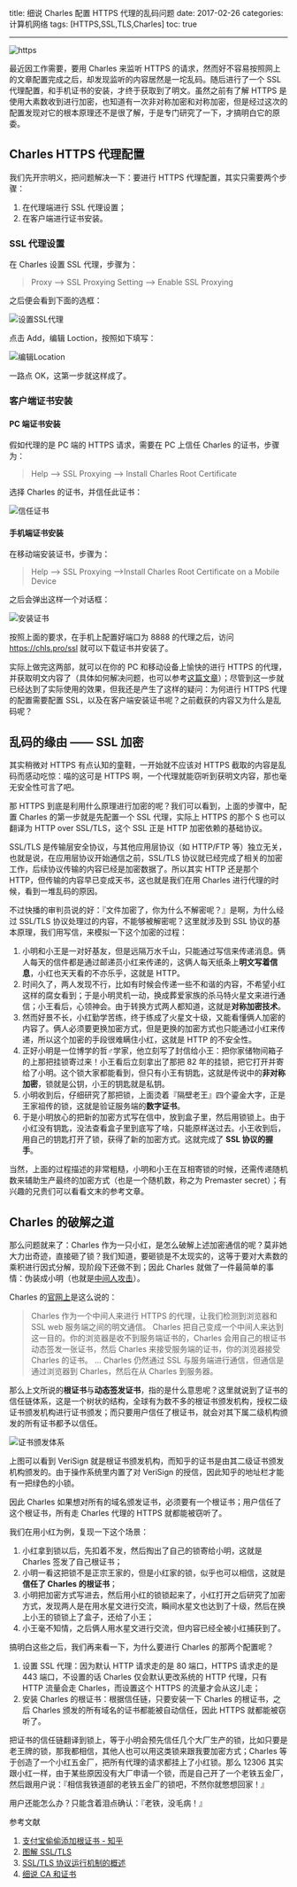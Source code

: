 title: 细说 Charles 配置 HTTPS 代理的乱码问题
date: 2017-02-26
categories: 计算机网络
tags: [HTTPS,SSL,TLS,Charles]
toc: true

---

![https](https://ww1.sinaimg.cn/large/7921624bly1fkri8xxqxaj20de06y0sp.jpg)

最近因工作需要，要用 Charles 来监听 HTTPS 的请求，然而好不容易按照网上的文章配置完成之后，却发现监听的内容居然是一坨乱码。随后进行了一个 SSL 代理配置，和手机证书的安装，才终于获取到了明文。虽然之前有了解 HTTPS 是使用大素数收到进行加密，也知道有一次非对称加密和对称加密，但是经过这次的配置发现对它的根本原理还不是很了解，于是专门研究了一下，才搞明白它的原委。

<!--more-->

## Charles HTTPS 代理配置

我们先开宗明义，把问题解决一下：要进行 HTTPS 代理配置，其实只需要两个步骤：

1. 在代理端进行 SSL 代理设置；
2. 在客户端进行证书安装。

### SSL 代理设置 

在 Charles 设置 SSL 代理，步骤为：

> Proxy --> SSL Proxying Setting --> Enable SSL Proxying

之后便会看到下面的选框：

![设置SSL代理](https://7xinjg.com1.z0.glb.clouddn.com/ssl-proxying.jpeg)

点击 Add，编辑 Loction，按照如下填写：

![编辑Location](https://7xinjg.com1.z0.glb.clouddn.com/edit-location.jpeg)

一路点 OK，这第一步就这样成了。

### 客户端证书安装

#### PC 端证书安装

假如代理的是 PC 端的 HTTPS 请求，需要在 PC 上信任 Charles 的证书，步骤为：

> Help --> SSL Proxying --> Install Charles Root Certificate

选择 Charles 的证书，并信任此证书：

![信任证书](https://7xinjg.com1.z0.glb.clouddn.com/trust-certificate.jpeg)

#### 手机端证书安装

在移动端安装证书，步骤为：

> Help --> SSL Proxying -->Install Charles Root Certificate on a Mobile Device

之后会弹出这样一个对话框：

![安装证书](https://7xinjg.com1.z0.glb.clouddn.com/install-certificate.jpeg)

按照上面的要求，在手机上配置好端口为 8888 的代理之后，访问 https://chls.pro/ssl 就可以下载证书并安装了。

实际上做完这两部，就可以在你的 PC 和移动设备上愉快的进行 HTTPS 的代理，并获取明文内容了（具体如何解决问题，也可以参考[这篇文章](https://itangqi.me/2016/05/30/tips-for-using-charles/)）；尽管到这一步就已经达到了实际使用的效果，但我还是产生了这样的疑问：为何进行 HTTPS 代理的配置需要配置 SSL，以及在客户端安装证书呢？之前截获的内容又为什么是乱码呢？

## 乱码的缘由 —— SSL 加密

其实稍微对 HTTPS 有点认知的童鞋，一开始就不应该对 HTTPS 截取的内容是乱码而感动吃惊：喵的这可是 HTTPS 啊，一个代理就能窃听到获明文内容，那也毫无安全性可言了吧。

那 HTTPS 到底是利用什么原理进行加密的呢？我们可以看到，上面的步骤中，配置 Charles 的第一步就是先配置一个 SSL 代理，实际上 HTTPS 的那个 S 也可以翻译为 HTTP over SSL/TLS，这个 SSL 正是 HTTP 加密依赖的基础协议。

SSL/TLS 是传输层安全协议，与其他应用层协议（如 HTTP/FTP 等）独立无关，也就是说，在应用层协议开始通信之前，SSL/TLS 协议就已经完成了相关的加密工作，后续协议传输的内容已经是加密数据了。所以其实 HTTP 还是那个 HTTP，但传输的内容早已变成天书，这也就是我们在用 Charles 进行代理的时候，看到一堆乱码的原因。

不过快播的审判员说的好：『文件加密了，你为什么不解密呢？』是啊，为什么经过 SSL/TLS 协议处理过的内容，不能够被解密呢？这里就涉及到 SSL 协议的基本原理，我们用写信，来模拟一下这个加密的过程：

1. 小明和小王是一对好基友，但是远隔万水千山，只能通过写信来传递消息。俩人每天的信件都是通过邮递员小红来传递的，这俩人每天纸条上**明文写着信息**，小红也天天看的不亦乐乎，这就是 HTTP。
2. 时间久了，两人发现不行，比如有时候会传递一些不和谐的内容，不希望小红这样的腐女看到；于是小明灵机一动，换成葬爱家族的杀马特火星文来进行通信；小王看后，心领神会。由于转换方式两人都知道，这就是**对称加密技术**。
3. 然而好景不长，小红勤学苦练，终于练成了火星文十级，又能看懂俩人加密的内容了。俩人必须要更换加密方式，但是更换的加密方式也只能通过小红来传递，所以这个加密的手段很难瞒住小红，这就是 HTTP 的不安全性。
4. 正好小明是一位博学的哲♂学家，他立刻写了封信给小王：把你家储物间箱子的上那把挂锁寄过来！小王看后立刻拿出了那把 82 年的挂锁，把它打开并寄给了小明。这个锁大家都能看到，但只有小王有钥匙，这就是传说中的**非对称加密**，锁就是公钥，小王的钥匙就是私钥。
5. 小明收到后，仔细研究了那把锁，上面烫着『隔壁老王』四个鎏金大字，正是王家祖传的锁，这就是验证服务端的**数字证书**。
6. 于是小明放心的把新的加密方式写在信中，放到盒子里，然后用锁锁上。由于小红没有钥匙，没法查看盒子里到底写了啥，只能原样送过去。小王收到后，用自己的钥匙打开了锁，获得了新的加密方式。这就完成了 **SSL 协议的握手**。

当然，上面的过程描述的非常粗糙，小明和小王在互相寄锁的时候，还需传递随机数来辅助生产最终的加密方式（也是一个随机数，称之为 Premaster secret）；有兴趣的兄贵们可以看看文末的参考文章。

## Charles 的破解之道

那么问题就来了：Charles 作为一只小红，是怎么破解上述加密通信的呢？莫非她大力出奇迹，直接砸了锁？我们知道，要砸锁是不太现实的，这等于要对大素数的乘积进行因式分解，现阶段下还做不到；因此 Charles 就做了一件最简单的事情：伪装成小明（也就是[中间人攻击](https://zh.wikipedia.org/zh-hk/%E4%B8%AD%E9%97%B4%E4%BA%BA%E6%94%BB%E5%87%BB)）。

Charles 的[官网上](https://www.charlesproxy.com/documentation/proxying/ssl-proxying/)是这么说的：

> Charles 作为一个中间人来进行 HTTPS 的代理，让我们检测到浏览器和 SSL web 服务端之间的明文通信。
> Charles 把自己变成一个中间人来达到这一目的。你的浏览器是收不到服务端证书的，Charles 会用自己的根证书动态签发一张证书，然后 Charles 来接受服务端的证书，你的浏览器接受 Charles 的证书。
> ...
> Charles 仍然通过 SSL 与服务端进行通信，但通信是通过浏览器到 Charles，然后在从 Charles 到服务器。

那么上文所说的**根证书**与**动态签发证书**，指的是什么意思呢？这里就说到了证书的信任链体系，这是一个树状的结构，全球有为数不多的根证书颁发机构，授权二级证书颁发机构进行证书颁发；而只要用户信任了根证书，就会对其下属二级机构颁发的所有证书都予以信任。

![证书颁发体系](https://7xinjg.com1.z0.glb.clouddn.com/certificate.jpeg)

上图可以看到 VeriSign 就是根证书颁发机构，而知乎的证书是由其二级证书颁发机构颁发的。由于操作系统里内置了对 VeriSign 的授信，因此知乎的地址栏才能有一把绿色的小锁。

因此 Charles 如果想对所有的域名颁发证书，必须要有一个根证书；用户信任了这个根证书，所有走 Charles 代理的 HTTPS 就都能被窃听了。

我们在用小红为例，复现一下这个场景：

1. 小红拿到锁以后，先扣着不发，然后掏出了自己的锁寄给小明，这就是 Charles 签发了自己根证书；
2. 小明一看这把锁不是正宗王家的，但是小红家的锁，似乎也可以相信，这就是**信任了 Charles 的根证书**；
3. 小明把加密方式写进去，然后用小红的锁锁起来了，小红打开之后研究了加密方式，发现两人是在用水星文进行交流，瞬间水星文也达到了十级，然后在换上小王的锁锁上了盒子，还给了小王；
4. 小王毫不知情，之后俩人用水星文进行交流，但内容已经全被小红捕获到了。

搞明白这些之后，我们再来看一下，为什么要进行 Charles 的那两个配置呢？

1. 设置 SSL 代理：因为默认 HTTP 请求走的是 80 端口，HTTPS 请求走的是 443 端口，不设置的话 Charles 仅会默认更改系统的 HTTP 代理，只有 HTTP 流量会走 Charles，而设置这个 HTTPS 的流量才会从这儿走；
2. 安装 Charles 的根证书：根据信任链，只要安装一下 Charles 的根证书，之后 Charles 颁发的所有域名的证书都能被自动信任，因此 HTTPS 就都能被窃听了。

把证书的信任链翻译到锁上，等于小明会预先信任几个大厂生产的锁，比如只要是老王牌的锁，那我都相信，其他人也可以用这类锁来跟我要加密方式；Charles 等于创造了一个小红五金厂，把所有代理的请求都挂上了小红锁。那么 12306 其实跟小红一样，由于某些原因没有大厂申请一个锁，而是自己开了一个老铁五金厂，然后跟用户说：『相信我铁道部的老铁五金厂的锁吧，不然你就憋想回家！』

用户还能怎么办？只能含着泪点确认：『老铁，没毛病！』

参考文献

1. [支付宝偷偷添加根证书 - 知乎](https://zhihu.com/question/22306245/answer/21002652 )
2. [图解 SSL/TLS](https://www.ruanyifeng.com/blog/2014/09/illustration-ssl.html)
3. [SSL/TLS 协议运行机制的概述](https://www.ruanyifeng.com/blog/2014/02/ssl_tls.html)
4. [细说 CA 和证书](https://www.barretlee.com/blog/2016/04/24/detail-about-ca-and-certs/)

